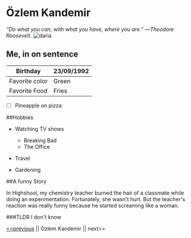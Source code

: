 # Özlem Kandemir
*“Do what you can, with what you have, where you are.” ―Theodore Roosevelt.*
![daria](https://github.com/OzlemKan/markdown-challenge/assets/130037168/fea6a48e-7108-45f6-a623-b9d1c79bf239)
## Me, in on sentence

Birthday | 23/09/1992
-|-
Favorite color | Green
Favorite Food|Fries
- [ ] Pineapple on pizza

##Hobbies
* Watching TV shows
  * Breaking Bad
  * The Office

* Travel
* Gardening

##A funny Story

In Highshool, my chemistry teacher burned the hair of a classmate while doing an experimentation. Fortunately, she wasn't hurt. But the teacher's reaction was really funny because he started screaming like a woman.

###TLDR
I don't know

[<<previous](https://github.com/blyssco/markdown-challenge) || Ozlem Kandemir || next>>





